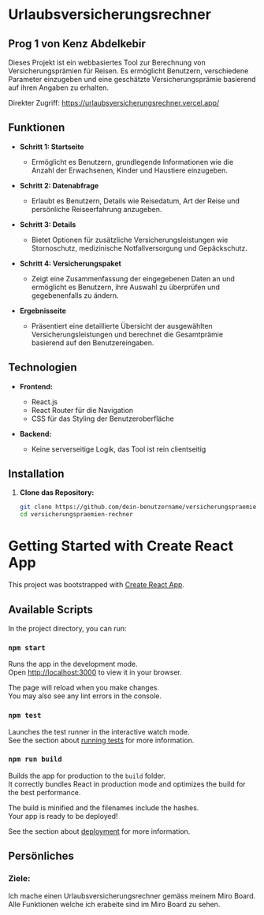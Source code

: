 # Urlaubsversicherungsrechner
## Prog 1 von Kenz Abdelkebir

Dieses Projekt ist ein webbasiertes Tool zur Berechnung von Versicherungsprämien für Reisen. Es ermöglicht Benutzern, verschiedene Parameter einzugeben und eine geschätzte Versicherungsprämie basierend auf ihren Angaben zu erhalten.

Direkter Zugriff: https://urlaubsversicherungsrechner.vercel.app/

## Funktionen

- **Schritt 1: Startseite**
  - Ermöglicht es Benutzern, grundlegende Informationen wie die Anzahl der Erwachsenen, Kinder und Haustiere einzugeben.

- **Schritt 2: Datenabfrage**
  - Erlaubt es Benutzern, Details wie Reisedatum, Art der Reise und persönliche Reiseerfahrung anzugeben.

- **Schritt 3: Details**
  - Bietet Optionen für zusätzliche Versicherungsleistungen wie Stornoschutz, medizinische Notfallversorgung und Gepäckschutz.

- **Schritt 4: Versicherungspaket**
  - Zeigt eine Zusammenfassung der eingegebenen Daten an und ermöglicht es Benutzern, ihre Auswahl zu überprüfen und gegebenenfalls zu ändern.

- **Ergebnisseite**
  - Präsentiert eine detaillierte Übersicht der ausgewählten Versicherungsleistungen und berechnet die Gesamtprämie basierend auf den Benutzereingaben.

## Technologien

- **Frontend:**
  - React.js
  - React Router für die Navigation
  - CSS für das Styling der Benutzeroberfläche

- **Backend:**
  - Keine serverseitige Logik, das Tool ist rein clientseitig

## Installation

1. **Clone das Repository:**
   ```bash
   git clone https://github.com/dein-benutzername/versicherungspraemien-rechner.git
   cd versicherungspraemien-rechner


# Getting Started with Create React App

This project was bootstrapped with [Create React App](https://github.com/facebook/create-react-app).

## Available Scripts

In the project directory, you can run:

### `npm start`

Runs the app in the development mode.\
Open [http://localhost:3000](http://localhost:3000) to view it in your browser.

The page will reload when you make changes.\
You may also see any lint errors in the console.

### `npm test`

Launches the test runner in the interactive watch mode.\
See the section about [running tests](https://facebook.github.io/create-react-app/docs/running-tests) for more information.

### `npm run build`

Builds the app for production to the `build` folder.\
It correctly bundles React in production mode and optimizes the build for the best performance.

The build is minified and the filenames include the hashes.\
Your app is ready to be deployed!

See the section about [deployment](https://facebook.github.io/create-react-app/docs/deployment) for more information.


## Persönliches 
### Ziele: 
Ich mache einen Urlaubsversicherungsrechner gemäss meinem Miro Board. 
Alle Funktionen welche ich erabeite sind im Miro Board zu sehen. 

